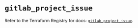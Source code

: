 # `gitlab_project_issue`

Refer to the Terraform Registry for docs: [`gitlab_project_issue`](https://registry.terraform.io/providers/gitlabhq/gitlab/17.2.0/docs/resources/project_issue).
